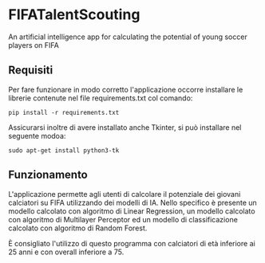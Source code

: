 # FIFATalentScouting
An artificial intelligence app for calculating the potential of young soccer players on FIFA

## Requisiti
Per fare funzionare in modo corretto l'applicazione occorre installare le librerie contenute nel file requirements.txt col comando:

```
pip install -r requirements.txt
```

Assicurarsi inoltre di avere installato anche Tkinter, si può installare nel seguente modoa:

```
sudo apt-get install python3-tk
```


## Funzionamento

L'applicazione permette agli utenti di calcolare il potenziale dei giovani calciatori su FIFA utilizzando dei modelli di IA.
Nello specifico è presente un modello calcolato con algoritmo di Linear Regression, un modello calcolato con algoritmo di Multilayer Perceptor ed un modello di classificazione calcolato con algoritmo di Random Forest.

È consigliato l'utilizzo di questo programma con calciatori di età inferiore ai 25 anni e con overall inferiore a 75.
